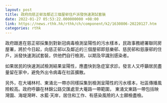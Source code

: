```yaml
---
layout: post
title: 政府向慈正邨及鄰近三個屋邨住戶派發快速測試套裝
date: 2022-01-27 05:53:22.000000000 +08:00
link: https://news.rthk.hk/rthk/ch/component/k2/1630806-20220127.htm
categories: rthk
---
```


政府跟進在慈正邨採集到對新冠病毒檢測呈陽性的污水樣本，民政事務總署聯同房屋署，將於今日起，向慈正邨以及鄰近的三個屋邨即慈樂邨、慈民邨和慈康邨的住戶，派發快速測試套裝，供他們自行檢測，以期及早識別感染者。

如果居民的快速測試檢測結果呈陽性，應盡快到急症室求診。發言人又呼籲居民盡量留在家中，避免外出令病毒在社區擴散。

另外，在大埔林村、東涌北一帶亦同樣採集到檢測呈陽性的污水樣本，社區傳播風險較高。政府呼籲在林錦公路交匯處至大菴路一帶範圍， 東涌文東路一帶包括映灣園、海堤灣畔、水藍‧天岸，居住和工作、有感染風險的人士願檢盡檢。
